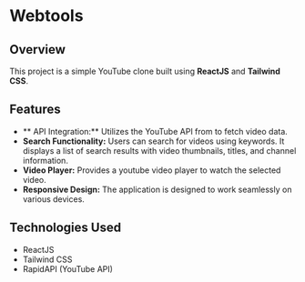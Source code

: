 # Webtools

## Overview
This project is a simple YouTube clone built using **ReactJS** and **Tailwind CSS**.
## Features
- ** API Integration:** Utilizes the YouTube API from to fetch video data.
- **Search Functionality:** Users can search for videos using keywords. It displays a list of search results with video thumbnails, titles, and channel information.
- **Video Player:** Provides a youtube video player to watch the selected video.
- **Responsive Design:** The application is designed to work seamlessly on various devices.

## Technologies Used
- ReactJS
- Tailwind CSS
- RapidAPI (YouTube API)
